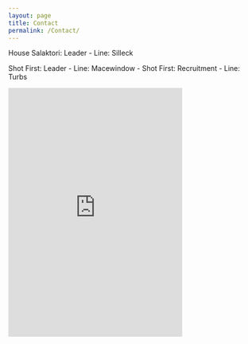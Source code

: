 ```yaml
---
layout: page
title: Contact
permalink: /Contact/
---
```


House Salaktori: Leader - Line: Silleck


Shot First: Leader - Line: Macewindow - Shot First: Recruitment - Line: Turbs





<iframe src="https://discordapp.com/widget?id=246602581957148673&theme=dark" width="350" height="500" allowtransparency="true" frameborder="0"></iframe>
